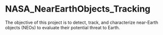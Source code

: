 # NASA_NearEarthObjects_Tracking
The objective of this project is to detect, track, and characterize near-Earth objects (NEOs) to evaluate their potential threat to Earth.
